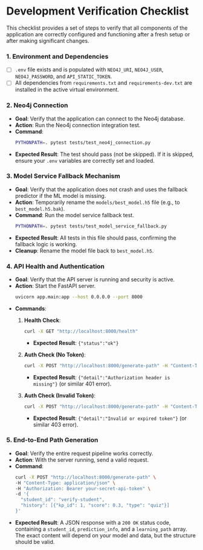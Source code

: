 # Development Verification Checklist

This checklist provides a set of steps to verify that all components of the application are correctly configured and functioning after a fresh setup or after making significant changes.

### 1. Environment and Dependencies

- [ ] `.env` file exists and is populated with `NEO4J_URI`, `NEO4J_USER`, `NEO4J_PASSWORD`, and `API_STATIC_TOKEN`.
- [ ] All dependencies from `requirements.txt` and `requirements-dev.txt` are installed in the active virtual environment.

### 2. Neo4j Connection

- **Goal**: Verify that the application can connect to the Neo4j database.
- **Action**: Run the Neo4j connection integration test.
- **Command**:
  ```bash
  PYTHONPATH=. pytest tests/test_neo4j_connection.py
  ```
- **Expected Result**: The test should pass (not be skipped). If it is skipped, ensure your `.env` variables are correctly set and loaded.

### 3. Model Service Fallback Mechanism

- **Goal**: Verify that the application does not crash and uses the fallback predictor if the ML model is missing.
- **Action**: Temporarily rename the `models/best_model.h5` file (e.g., to `best_model.h5.bak`).
- **Command**: Run the model service fallback test.
  ```bash
  PYTHONPATH=. pytest tests/test_model_service_fallback.py
  ```
- **Expected Result**: All tests in this file should pass, confirming the fallback logic is working.
- **Cleanup**: Rename the model file back to `best_model.h5`.

### 4. API Health and Authentication

- **Goal**: Verify that the API server is running and security is active.
- **Action**: Start the FastAPI server.
  ```bash
  uvicorn app.main:app --host 0.0.0.0 --port 8000
  ```
- **Commands**:
  1.  **Health Check**:
      ```bash
      curl -X GET "http://localhost:8000/health"
      ```
      - **Expected Result**: `{"status":"ok"}`

  2.  **Auth Check (No Token)**:
      ```bash
      curl -X POST "http://localhost:8000/generate-path" -H "Content-Type: application/json" -d '{}'
      ```
      - **Expected Result**: `{"detail":"Authorization header is missing"}` (or similar 401 error).

  3.  **Auth Check (Invalid Token)**:
      ```bash
      curl -X POST "http://localhost:8000/generate-path" -H "Content-Type: application/json" -H "Authorization: Bearer invalid" -d '{}'
      ```
      - **Expected Result**: `{"detail":"Invalid or expired token"}` (or similar 403 error).

### 5. End-to-End Path Generation

- **Goal**: Verify the entire request pipeline works correctly.
- **Action**: With the server running, send a valid request.
- **Command**:
  ```bash
  curl -X POST "http://localhost:8000/generate-path" \
  -H "Content-Type: application/json" \
  -H "Authorization: Bearer your-secret-api-token" \
  -d '{
    "student_id": "verify-student",
    "history": [{"kp_id": 1, "score": 0.3, "type": "quiz"}]
  }'
  ```
- **Expected Result**: A JSON response with a `200 OK` status code, containing a `student_id`, `prediction_info`, and a `learning_path` array. The exact content will depend on your model and data, but the structure should be valid.
